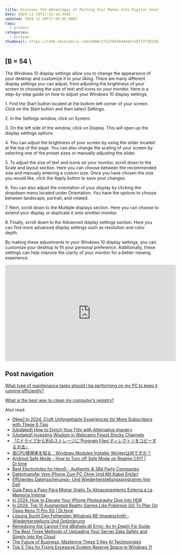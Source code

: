 ```yaml
---
title: Discover the Advantages of Putting Your Money Into Digital Assets - Insights by YL Computing
date: 2024-11-29T17:15:18.344Z
updated: 2024-11-30T17:09:05.008Z
tags:
  - product
categories:
  - pcclean
thumbnail: https://thmb.techidaily.com/dd00c272af0df6444eb7e9772f2833b20e1c6be4a600a2f96d45b985a1cdb021.jpg
---
```


## \[B = 54 \

The Windows 10 display settings allow you to change the appearance of your desktop and customize it to your liking. There are many different display settings you can adjust, from adjusting the brightness of your screen to choosing the size of text and icons on your monitor. Here is a step-by-step guide on how to adjust your Windows 10 display settings. 

1\. Find the Start button located at the bottom left corner of your screen. Click on the Start button and then select Settings.

2\. In the Settings window, click on System.

3\. On the left side of the window, click on Display. This will open up the display settings options. 

4\. You can adjust the brightness of your screen by using the slider located at the top of the page. You can also change the scaling of your screen by selecting one of the preset sizes or manually adjusting the slider.

5\. To adjust the size of text and icons on your monitor, scroll down to the Scale and layout section. Here you can choose between the recommended size and manually entering a custom size. Once you have chosen the size you would like, click the Apply button to save your changes.

6\. You can also adjust the orientation of your display by clicking the dropdown menu located under Orientation. You have the options to choose between landscape, portrait, and rotated.

7\. Next, scroll down to the Multiple displays section. Here you can choose to extend your display or duplicate it onto another monitor.

8\. Finally, scroll down to the Advanced display settings section. Here you can find more advanced display settings such as resolution and color depth. 

By making these adjustments to your Windows 10 display settings, you can customize your desktop to fit your personal preference. Additionally, these settings can help improve the clarity of your monitor for a better viewing experience.

<!-- affiliate ads begin -->
<iframe width="560" height="315" src="https://www.youtube.com/embed/Lp78eFEGwVU?si=-4orJBLvJJrggCJ2" title="YouTube video player" frameborder="0" allow="accelerometer; autoplay; clipboard-write; encrypted-media; gyroscope; picture-in-picture; web-share" referrerpolicy="strict-origin-when-cross-origin" allowfullscreen></iframe>
<!-- affiliate ads end -->

## Post navigation

[What type of maintenance tasks should I be performing on my PC to keep it running efficiently?](https://tools.techidaily.com/pcclean/products/)

[What is the best way to clean my computer’s registry?](https://tools.techidaily.com/pcclean/products/)

<ins class="adsbygoogle"
     style="display:block"
     data-ad-format="autorelaxed"
     data-ad-client="ca-pub-7571918770474297"
     data-ad-slot="1223367746"></ins>

<ins class="adsbygoogle"
     style="display:block"
     data-ad-client="ca-pub-7571918770474297"
     data-ad-slot="8358498916"
     data-ad-format="auto"
     data-full-width-responsive="true"></ins>

<span class="atpl-alsoreadstyle">Also read:</span>
<div><ul>
<li><a href="https://youtube-webster.techidaily.com/n-2024-craft-unforgettable-experiences-for-more-subscribers-with-these-6-tips/"><u>[New] In 2024, Craft Unforgettable Experiences for More Subscribers with These 6 Tips</u></a></li>
<li><a href="https://some-techniques.techidaily.com/updated-how-to-enrich-your-film-with-alternative-imagery/"><u>[Updated] How to Enrich Your Film with Alternative Imagery</u></a></li>
<li><a href="https://youtube-blog.techidaily.com/ed-investing-wisdom-in-webcams-finest-stocks-channels/"><u>[Updated] Investing Wisdom in Webcams Finest Stocks Channels</u></a></li>
<li><a href="https://win-hot.techidaily.com/cprogram-files/"><u>「Cドライブから別のストレージに'Program Files'ディレクトリをコピーする方法」</u></a></li>
<li><a href="https://win-hot.techidaily.com/cpuwindows-modules-installer-worker/"><u>高CPU使用率を知る：Windows Modules Installer Workerは何ですか？</u></a></li>
<li><a href="https://howto.techidaily.com/android-safe-mode-how-to-turn-off-safe-mode-on-realme-c51-drfone-by-drfone-fix-android-problems-fix-android-problems/"><u>Android Safe Mode - How to Turn off Safe Mode on Realme C51? | Dr.fone</u></a></li>
<li><a href="https://extra-hints.techidaily.com/best-electrolytes-for-hero5-authentic-and-3rd-party-companies/"><u>Best Electrolytes for Hero5 - Authentic & 3Rd Party Companies</u></a></li>
<li><a href="https://win-hot.techidaily.com/datentransfer-vom-iphone-zum-pc-ohne-und-mit-kabel-erklart/"><u>Datentransfer Vom iPhone Zum PC Ohne Und Mit Kabel Erklärt</u></a></li>
<li><a href="https://win-hot.techidaily.com/effizientes-datensicherungs-und-wiederherstellungsprogramm-von-dell/"><u>Effizientes Datensicherungs- Und Wiederherstellungsprogramm Von Dell</u></a></li>
<li><a href="https://win-hot.techidaily.com/guia-paso-a-paso-para-migrar-gratis-tu-almacenamiento-externa-a-la-memoria-interna/"><u>Guía Paso a Paso Para Migrar Gratis Tu Almacenamiento Externa a La Memoria Interna</u></a></li>
<li><a href="https://some-techniques.techidaily.com/in-2024-how-to-elevate-your-iphone-photography-dive-into-hdr/"><u>In 2024, How to Elevate Your iPhone Photography Dive Into HDR</u></a></li>
<li><a href="https://android-pokemon-go.techidaily.com/in-2024-top-15-augmented-reality-games-like-pokemon-go-to-play-on-oppo-reno-11-pro-5g-drfone-by-drfone-virtual-android/"><u>In 2024, Top 15 Augmented Reality Games Like Pokémon GO To Play On Oppo Reno 11 Pro 5G | Dr.fone</u></a></li>
<li><a href="https://win-hot.techidaily.com/losung-sucht-den-fehlenden-windows-re-imageschnitt-wiederherstellung-und-optimierung/"><u>Lösung Sucht Den Fehlenden Windows RE-Imageschnitt - Wiederherstellung Und Optimierung</u></a></li>
<li><a href="https://tech-renaissance.techidaily.com/remedying-the-cannot-find-dbghelpdll-error-an-in-depth-fix-guide/"><u>Remedying the Cannot Find dBghelp.dll Error: An In-Depth Fix Guide</u></a></li>
<li><a href="https://win-hot.techidaily.com/the-best-three-methods-of-uploading-your-server-data-safely-and-simply-into-the-cloud/"><u>The Best Three Methods of Uploading Your Server Data Safely and Simply Into the Cloud</u></a></li>
<li><a href="https://tech-haven.techidaily.com/the-future-of-business-mastering-these-5-key-ai-technologies/"><u>The Future of Business: Mastering These 5 Key AI Technologies</u></a></li>
<li><a href="https://win-hot.techidaily.com/top-5-tips-for-fixing-excessive-system-reserve-space-in-windows-11/"><u>Top 5 Tips for Fixing Excessive System Reserve Space in Windows 11</u></a></li>
</ul></div>

